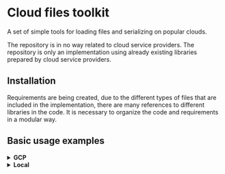 # Cloud files toolkit
A set of simple tools for loading files and serializing on popular clouds.

The repository is in no way related to cloud service providers. The repository is only an implementation using already existing libraries prepared by cloud service providers.

## Installation
Requirements are being created, due to the different types of files that are included in the implementation, there are many references to different libraries in the code. It is necessary to organize the code and requirements in a modular way.

## Basic usage examples
<details>
<summary><b>GCP</b></summary>
<details>
<summary>Loaders</summary>
All loaders implementations are iterable and work with context manager. After opening the object, the indicated file is downloaded to the tmp folder. The file is saved with the name generated by the UUID, so there is no risk of overwriting already existing temporary file. Closing an object deletes the temporary file.

<details>
<summary>Video loaders</summary>

```
import os
import cv2
from loaders.cloud_loaders.iterable_file_loaders.google.video_loaders import EagerVideoGoogleLoader, \
    LazyVideoGoogleLoader

if __name__ == "__main__":
    with EagerVideoGoogleLoader(bucket_name="bucket-name-here",
                                bucket_file_key="path/to/the/file",
                                tmp_folder_path="/path/to/tmp/folder/") as test_loader:
        for frame in test_loader: # list-like object
            cv2.imshow("test", frame)
            cv2.waitKey()
            pass

    with LazyVideoGoogleLoader(bucket_name="bucket-name-here",
                               bucket_file_key="path/to/the/file",
                               tmp_folder_path="/path/to/tmp/folder/") as test_loader:
        for frame in test_loader: # generator-like object
            cv2.imshow("test", frame)
            cv2.waitKey()
            pass

```
</details>
<details>
<summary>Audio loaders</summary>
Due to the characteristics of audio files, it is not necessary to create temporary files, therefore it is not necessary to define the path to the tmp directory.

```
import os
from loaders.cloud_loaders.iterable_file_loaders.google.audio_loaders import AudioGoogleLoader

if __name__ == "__main__":
    with AudioGoogleLoader(bucket_name="bucket-name-here",
                           bucket_file_key="path/to/the/file") as test_loader:
        for elem in test_loader:  # list-like object
            print(elem)
    print("")
```

</details>



</details>
<details>
<summary>Serializers</summary>
All serializers implementations are compatible with context manager. After opening the object, temporary data artifacts are saved in the tmp folder. The file is saved with the name generated by the UUID, so there is no risk of overwriting already existing temporary file. Closing an object deletes the temporary file.

Serializers are also kept in a one-to-many manner. This means that once opened, an object can serialize the file to multiple buckets.

<details>
<summary>Video serializers</summary>


```
from loaders.local_loaders.iterable_file_loaders.audio_loaders import AudioReader
from loaders.local_loaders.iterable_file_loaders.video_loaders import EagerVideoReader

from serializers.cloud_serializers.google.video_serializers import VideoMP4GoogleSerializer, \
    VideoMP4AudioWavGoogleSerializer

if __name__ == "__main__":
    with EagerVideoReader("/path/to/local/file.mp4") as local_video_reader:
        with VideoMP4GoogleSerializer(video_frames_content=local_video_reader.get_file_buffer(),
                                      tmp_folder_directory="/tmp/", fps=25) as mute_video_serializer:
            mute_video_serializer.serialize("bucket-name-here", "path/to/the/file")

        with AudioReader("/path/to/local/file.wav") as wav:
            with VideoMP4AudioWavGoogleSerializer(video_content=local_video_reader.get_file_buffer(),
                                                  tmp_folder_directory="/tmp/", fps=25, sampling_rate=wav.sampling_rate,
                                                  wav_audio_content=wav.get_file_buffer()) as audio_video_serializer:
                audio_video_serializer.serialize("bucket-name-here", "path/to/the/file")
```

</details>
<details>
<summary>Audio serializers</summary>

```
import os
from loaders.local_loaders.iterable_file_loaders.audio_loaders import AudioReader
from serializers.cloud_serializers.google.audio_serializers import AudioGoogleSerializer

if __name__ == "__main__":
    with AudioReader(r"D:\praca\esently\taski\ML-43\files\data\a.wav") as wav:
        with AudioGoogleSerializer(wav.get_file_buffer(), wav.sampling_rate, 'wav',
                                      tmp_folder_path="/tmp/") as test_serializer:
            test_serializer.serialize("bucket-name-here", "path/to/the/file")

```

</details>
</details>
</details>
<details>
<summary><b>Local</b></summary>
<details>
<summary>Video loaders</summary>
</details>
</details>
